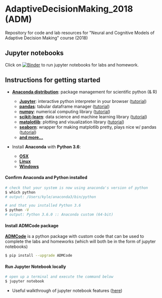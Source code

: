 # AdaptiveDecisionMaking_2018 (ADM)
Repository for code and lab resources for "Neural and Cognitive Models of Adaptive Decision Making" course (2018)


## Jupyter notebooks
Click on [![Binder](https://mybinder.org/badge.svg)](https://mybinder.org/v2/gh/CoAxLab/AdaptiveDecisionMaking_2018/master) to run jupyter notebooks for labs and homework.


## Instructions for getting started

- [**Anaconda distribution**](https://www.anaconda.com/): package management for scientific python (& R)

  - [**Jupyter**](http://jupyter.org/): interactive python interpreter in your browser ([tutorial](https://medium.com/codingthesmartway-com-blog/getting-started-with-jupyter-notebook-for-python-4e7082bd5d46))
  - [**pandas**](http://pandas.pydata.org/pandas-docs/stable/): tabular dataframe manager ([tutorial](https://medium.com/init27-labs/intro-to-pandas-and-numpy-532a2d5293c8))
  - [**numpy**](http://www.numpy.org/): numerical computing library ([tutorial](https://www.machinelearningplus.com/python/101-numpy-exercises-python/))
  - [**scikit-learn**](http://scikit-learn.org/stable/): data science and machine learning library ([tutorial](http://ogrisel.github.io/scikit-learn.org/sklearn-tutorial/tutorial/text_analytics/general_concepts.html))
  - [**matplotlib**](https://matplotlib.org/index.html): plotting and visualization library ([tutorial](https://www.datacamp.com/community/tutorials/matplotlib-tutorial-python))
  - [**seaborn**](https://seaborn.pydata.org/): wrapper for making matplotlib pretty, plays nice w/ pandas ([tutorial](https://elitedatascience.com/python-seaborn-tutorial))
  - [**and more...** ](https://docs.anaconda.com/anaconda/packages/pkg-docs/)

- Install **Anaconda** with **Python 3.6**:

  - [**OSX**](https://www.anaconda.com/download/#macos)
  - [**Linux**](https://www.anaconda.com/download/#linux)
  - [**Windows**](https://www.anaconda.com/download/#windows)



#### Confirm Anaconda and Python installed

```bash
# check that your system is now using anaconda's version of python
$ which python
# output: /Users/kyle/anaconda3/bin/python

# and that you installed Python 3.6
$ python -V
# output: Python 3.6.0 :: Anaconda custom (64-bit)
```



#### Install ADMCode package

[**ADMCode**](https://pypi.org/project/ADMCode/) is a python package with custom code that can be used to complete the labs and homeworks (which will both be in the form of jupyter notebooks)

```bash
$ pip install --upgrade ADMCode
```



#### Run Jupyter Notebook locally

```sh
# open up a terminal and execute the command below
$ jupyter notebook
```

- Useful walkthrough of jupyter notebook features ([here](https://medium.com/codingthesmartway-com-blog/getting-started-with-jupyter-notebook-for-python-4e7082bd5d46))
